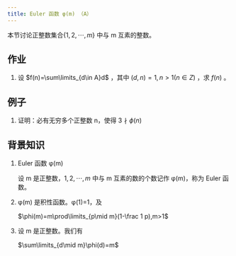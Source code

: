 ```yaml
---
title: Euler 函数 φ(m) （A）
---
```


本节讨论正整数集合$\{1,2,\cdots,m\}$ 中与 m 互素的整数。

## 作业

1. 设 $f(n)=\sum\limits_{d\in A}d$ ，其中 $(d,n)=1,n>1(n\in Z)$ ，求 $f(n)$ 。

   

## 例子

1. 证明：必有无穷多个正整数 n，使得 $3 \nmid \phi(n)$ 

## 背景知识

1. Euler 函数 φ(m)

   设 m 是正整数，$1,2,\cdots,m$ 中与 m 互素的数的个数记作 φ(m)，称为 Euler 函数。

2. φ(m) 是积性函数。φ(1)=1，及

   $\phi(m)=m\prod\limits_{p\mid m}(1-\frac 1 p),m>1$

3. 设 m 是正整数。我们有

   $\sum\limits_{d\mid m}\phi(d)=m$
